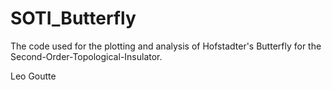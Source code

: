 # SOTI_Butterfly
The code used for the plotting and analysis of Hofstadter's Butterfly for the Second-Order-Topological-Insulator.

Leo Goutte
